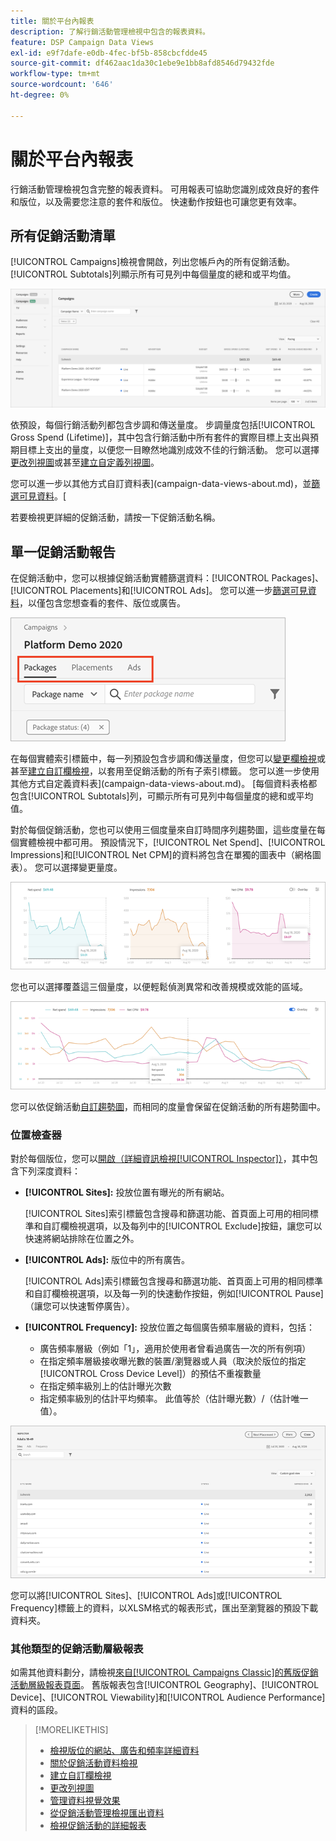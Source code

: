 ```yaml
---
title: 關於平台內報表
description: 了解行銷活動管理檢視中包含的報表資料。
feature: DSP Campaign Data Views
exl-id: e9f7dafe-e0db-4fec-bf5b-858cbcfdde45
source-git-commit: df462aac1da30c1ebe9e1bb8afd8546d79432fde
workflow-type: tm+mt
source-wordcount: '646'
ht-degree: 0%

---
```


# 關於平台內報表

<!-- rename "About Performance Reports in Campaign Management Views?" -->
行銷活動管理檢視包含完整的報表資料。 可用報表可協助您識別成效良好的套件和版位，以及需要您注意的套件和版位。 快速動作按鈕也可讓您更有效率。

## 所有促銷活動清單

[!UICONTROL Campaigns]檢視會開啟，列出您帳戶內的所有促銷活動。 [!UICONTROL Subtotals]列顯示所有可見列中每個量度的總和或平均值。

![行銷活動清單](/help/dsp/assets/campaigns-list.png)

依預設，每個行銷活動列都包含步調和傳送量度。 步調量度包括[!UICONTROL Gross Spend (Lifetime)]，其中包含行銷活動中所有套件的實際目標上支出與預期目標上支出的量度，以便您一目瞭然地識別成效不佳的行銷活動。 您可以選擇[更改列視圖](column-view-change.md)或甚至[建立自定義列視圖](column-view-create.md)。

您可以進一步以其他方式自訂資料表](campaign-data-views-about.md)，並[篩選可見資料](campaign-data-filter.md)。[

若要檢視更詳細的促銷活動，請按一下促銷活動名稱。

## 單一促銷活動報告

在促銷活動中，您可以根據促銷活動實體篩選資料：[!UICONTROL Packages]、[!UICONTROL Placements]和[!UICONTROL Ads]。 您可以進一步[篩選可見資料](campaign-data-filter.md)，以僅包含您想查看的套件、版位或廣告。

![促銷活動實體索引標籤](/help/dsp/assets/campaign-subtabs.png)

在每個實體索引標籤中，每一列預設包含步調和傳送量度，但您可以[變更欄檢視](column-view-change.md)或甚至[建立自訂欄檢視](column-view-create.md)，以套用至促銷活動的所有子索引標籤。 您可以進一步使用其他方式自定義資料表](campaign-data-views-about.md)。 [每個資料表格都包含[!UICONTROL Subtotals]列，可顯示所有可見列中每個量度的總和或平均值。

對於每個促銷活動，您也可以使用三個度量來自訂時間序列趨勢圖，這些度量在每個實體檢視中都可用。 預設情況下，[!UICONTROL Net Spend]、[!UICONTROL Impressions]和[!UICONTROL Net CPM]的資料將包含在單獨的圖表中（網格圖表）。 您可以選擇變更量度。

![三個度量的獨立趨勢圖](/help/dsp/assets/trend-chart-separate.png)

您也可以選擇覆蓋這三個量度，以便輕鬆偵測異常和改善規模或效能的區域。

![覆蓋圖趨勢圖](/help/dsp/assets/trend-chart.png)

您可以依促銷活動[自訂趨勢圖](campaign-data-visualization-manage.md)，而相同的度量會保留在促銷活動的所有趨勢圖中。

### 位置檢查器

對於每個版位，您可以[開啟（詳細資訊檢視[!UICONTROL Inspector]）](placement-details-view.md)，其中包含下列深度資料：

* **[!UICONTROL Sites]:** 投放位置有曝光的所有網站。

   [!UICONTROL Sites]索引標籤包含搜尋和篩選功能、首頁面上可用的相同標準和自訂欄檢視選項，以及每列中的[!UICONTROL Exclude]按鈕，讓您可以快速將網站排除在位置之外。

* **[!UICONTROL Ads]:** 版位中的所有廣告。

   [!UICONTROL Ads]索引標籤包含搜尋和篩選功能、首頁面上可用的相同標準和自訂欄檢視選項，以及每一列的快速動作按鈕，例如[!UICONTROL Pause]（讓您可以快速暫停廣告）。

* **[!UICONTROL Frequency]:** 投放位置之每個廣告頻率層級的資料，包括：
   * 廣告頻率層級（例如「1」，適用於使用者曾看過廣告一次的所有例項）
   * 在指定頻率層級接收曝光數的裝置/瀏覽器或人員（取決於版位的指定[!UICONTROL Cross Device Level]）的預估不重複數量
   * 在指定頻率級別上的估計曝光次數
   * 指定頻率級別的估計平均頻率。 此值等於（估計曝光數）/（估計唯一值）。

![位置檢查器](/help/dsp/assets/placement-inspector-sites.png)

您可以將[!UICONTROL Sites]、[!UICONTROL Ads]或[!UICONTROL Frequency]標籤上的資料，以XLSM格式的報表形式，匯出至瀏覽器的預設下載資料夾。

### 其他類型的促銷活動層級報表

如需其他資料劃分，請檢視[來自[!UICONTROL Campaigns Classic]的舊版促銷活動層級報表頁面](/help/dsp/campaign-management/campaigns/campaign-view-report.md)。 舊版報表包含[!UICONTROL Geography]、[!UICONTROL Device]、[!UICONTROL Viewability]和[!UICONTROL Audience Performance]資料的區段。

>[!MORELIKETHIS]
>
>* [檢視版位的網站、廣告和頻率詳細資料](placement-details-view.md)
>* [關於促銷活動資料檢視](campaign-data-views-about.md)
>* [建立自訂欄檢視](column-view-create.md)
>* [更改列視圖](column-view-change.md)
>* [管理資料視覺效果](campaign-data-visualization-manage.md)
>* [從促銷活動管理檢視匯出資料](campaign-export-data.md)
>* [檢視促銷活動的詳細報表](/help/dsp/campaign-management/campaigns/campaign-view-report.md)

